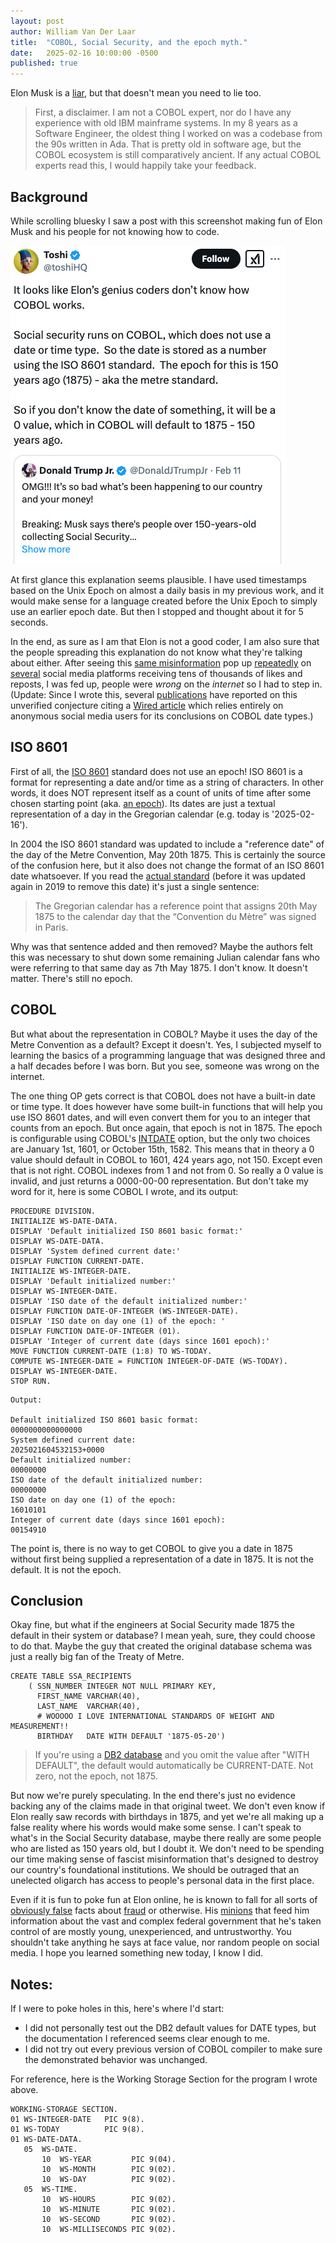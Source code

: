 ```yaml
---
layout: post
author: William Van Der Laar
title:  "COBOL, Social Security, and the epoch myth."
date:   2025-02-16 10:00:00 -0500
published: true
---
```

Elon Musk is a [liar](https://abcnews.go.com/Politics/musk-misreads-social-security-data-millions-dead-people/story?id=118960821), but that doesn't mean you need to lie too.

> First, a disclaimer. I am not a COBOL expert, nor do I have any experience with old IBM mainframe systems. In my 8 years as a Software Engineer, the oldest thing I worked on was a codebase from the 90s written in Ada. That is pretty old in software age, but the COBOL ecosystem is still comparatively ancient. If any actual COBOL experts read this, I would happily take your feedback.


## Background
While scrolling bluesky I saw a post with this screenshot making fun of Elon Musk and his people for not knowing how to code.

![wrong](/assets/wrong-explanation.jpg)

At first glance this explanation seems plausible. I have used timestamps based on the Unix Epoch on almost a daily basis in my previous work, and it would make sense for a language created before the Unix Epoch to simply use an earlier epoch date. But then I stopped and thought about it for 5 seconds.

In the end, as sure as I am that Elon is not a good coder, I am also sure that the people spreading this explanation do not know what they're talking about either. After seeing this [same misinformation](https://bsky.app/profile/pbump.com/post/3li5daxur322v) pop up [repeatedly](https://bsky.app/profile/karlykingsley.bsky.social/post/3li6zohbkkn26) on [several](https://www.instagram.com/reel/DGECzHdS5wI/?igsh=dHBlcjE1b3BpNm1h) social media platforms receiving tens of thousands of likes and reposts, I was fed up, people were *wrong* on the *internet* so I had to step in. (Update: Since I wrote this, several [publications](https://newrepublic.com/post/191661/trump-press-secretary-leavitt-doge-elon-musk) have reported on this unverified conjecture citing a [Wired article]() which relies entirely on anonymous social media users for its conclusions on COBOL date types.)

## ISO 8601
First of all, the [ISO 8601](https://en.wikipedia.org/wiki/ISO_8601) standard does not use an epoch! ISO 8601 is a format for representing a date and/or time as a string of characters. In other words, it does NOT represent itself as a count of units of time after some chosen starting point (aka. [an epoch](https://en.wikipedia.org/wiki/Epoch_(computing))). Its dates are just a textual representation of a day in the Gregorian calendar (e.g. today is '2025-02-16').

In 2004 the ISO 8601 standard was updated to include a "reference date" of the day of the Metre Convention, May 20th 1875. This is certainly the source of the confusion here, but it also does not change the format of an ISO 8601 date whatsoever. If you read the [actual standard](https://web.archive.org/web/20171020084445/https://www.loc.gov/standards/datetime/ISO_DIS%208601-1.pdf) (before it was updated again in 2019 to remove this date) it's just a single sentence: 
> The Gregorian calendar has a reference point that assigns 20th May 1875 to the calendar day that the “Convention du Mètre” was signed in Paris. 

Why was that sentence added and then removed? Maybe the authors felt this was necessary to shut down some remaining Julian calendar fans who were referring to that same day as 7th May 1875. I don't know. It doesn't matter. There's still no epoch.

## COBOL
But what about the representation in COBOL? Maybe it uses the day of the Metre Convention as a default? Except it doesn't. Yes, I subjected myself to learning the basics of a programming language that was designed three and a half decades before I was born. But you see, someone was wrong on the internet.

The one thing OP gets correct is that COBOL does not have a built-in date or time type. It does however have some built-in functions that will help you use ISO 8601 dates, and will even convert them for you to an integer that counts from an epoch. But once again, that epoch is not in 1875. The epoch is configurable using COBOL's [INTDATE](https://www.ibm.com/docs/en/cobol-zos/6.3?topic=options-intdate) option, but the only two choices are January 1st, 1601, or October 15th, 1582. This means that in theory a 0 value should default in COBOL to 1601, 424 years ago, not 150. Except even that is not right. COBOL indexes from 1 and not from 0. So really a 0 value is invalid, and just returns a 0000-00-00 representation. But don't take my word for it, here is some COBOL I wrote, and its output:

```
PROCEDURE DIVISION.
INITIALIZE WS-DATE-DATA. 
DISPLAY 'Default initialized ISO 8601 basic format:'
DISPLAY WS-DATE-DATA.
DISPLAY 'System defined current date:'
DISPLAY FUNCTION CURRENT-DATE.
INITIALIZE WS-INTEGER-DATE. 
DISPLAY 'Default initialized number:'
DISPLAY WS-INTEGER-DATE.
DISPLAY 'ISO date of the default initialized number:'
DISPLAY FUNCTION DATE-OF-INTEGER (WS-INTEGER-DATE).
DISPLAY 'ISO date on day one (1) of the epoch: '
DISPLAY FUNCTION DATE-OF-INTEGER (01).
DISPLAY 'Integer of current date (days since 1601 epoch):'
MOVE FUNCTION CURRENT-DATE (1:8) TO WS-TODAY.
COMPUTE WS-INTEGER-DATE = FUNCTION INTEGER-OF-DATE (WS-TODAY). 
DISPLAY WS-INTEGER-DATE.
STOP RUN. 
```

```
Output:

Default initialized ISO 8601 basic format:
0000000000000000
System defined current date:
2025021604532153+0000
Default initialized number:
00000000
ISO date of the default initialized number:
00000000
ISO date on day one (1) of the epoch: 
16010101
Integer of current date (days since 1601 epoch):
00154910
```

The point is, there is no way to get COBOL to give you a date in 1875 without first being supplied a representation of a date in 1875. It is not the default. It is not the epoch.


## Conclusion
Okay fine, but what if the engineers at Social Security made 1875 the default in their system or database? I mean yeah, sure, they could choose to do that. Maybe the guy that created the original database schema was just a really big fan of the Treaty of Metre.

```
CREATE TABLE SSA_RECIPIENTS
    ( SSN_NUMBER INTEGER NOT NULL PRIMARY KEY,
      FIRST_NAME VARCHAR(40),
      LAST_NAME  VARCHAR(40), 
      # WOOOOO I LOVE INTERNATIONAL STANDARDS OF WEIGHT AND MEASUREMENT!!
      BIRTHDAY   DATE WITH DEFAULT '1875-05-20') 
```
> If you're using a [DB2 database](https://www.ibmmainframer.com/db2-tutorial/db2-sql-create-table-statement/) and you omit the value after "WITH DEFAULT", the default would automatically be CURRENT-DATE. Not zero, not the epoch, not 1875.

But now we're purely speculating. In the end there's just no evidence backing any of the claims made in that original tweet. We don't even know if Elon really saw records with birthdays in 1875, and yet we're all making up a false reality where his words would make some sense. I can't speak to what's in the Social Security database, maybe there really are some people who are listed as 150 years old, but I doubt it. We don't need to be spending our time making sense of fascist misinformation that's designed to destroy our country's foundational institutions. We should be outraged that an unelected oligarch has access to people's personal data in the first place. 

Even if it is fun to poke fun at Elon online, he is known to fall for all sorts of [obviously false](https://www.nbcnews.com/politics/doge/elon-musk-boosted-false-usaid-conspiracy-theories-global-aid-rcna190646) facts about [fraud](https://newrepublic.com/post/187311/elon-musk-pushes-deranged-conspiracy-theory-yet) or otherwise. His [minions](https://www.wired.com/story/elon-musk-government-young-engineers/) that feed him information about the vast and complex federal government that he's taken control of are mostly young, unexperienced, and untrustworthy. You shouldn't take anything he says at face value, nor random people on social media. I hope you learned something new today, I know I did.

## Notes:
If I were to poke holes in this, here's where I'd start:

 - I did not personally test out the DB2 default values for DATE types, but the documentation I referenced seems clear enough to me.
 - I did not try out every previous version of COBOL compiler to make sure the demonstrated behavior was unchanged.

For reference, here is the Working Storage Section for the program I wrote above.

```
WORKING-STORAGE SECTION.
01 WS-INTEGER-DATE   PIC 9(8).
01 WS-TODAY          PIC 9(8).
01 WS-DATE-DATA.
   05  WS-DATE.
       10  WS-YEAR         PIC 9(04).
       10  WS-MONTH        PIC 9(02).
       10  WS-DAY          PIC 9(02).
   05  WS-TIME.
       10  WS-HOURS        PIC 9(02).
       10  WS-MINUTE       PIC 9(02).
       10  WS-SECOND       PIC 9(02).
       10  WS-MILLISECONDS PIC 9(02).
```
